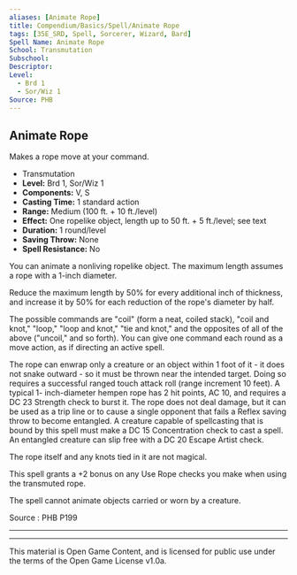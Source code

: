 ```yaml
---
aliases: [Animate Rope]
title: Compendium/Basics/Spell/Animate Rope
tags: [35E_SRD, Spell, Sorcerer, Wizard, Bard]
Spell Name: Animate Rope
School: Transmutation
Subschool: 
Descriptor: 
Level:
  - Brd 1
  - Sor/Wiz 1
Source: PHB
---
```



## Animate Rope

Makes a rope move at your command.

*   Transmutation
*   **Level:** Brd 1, Sor/Wiz 1
*   **Components:** V, S
*   **Casting Time:** 1 standard action
*   **Range:** Medium (100 ft. + 10 ft./level)
*   **Effect:** One ropelike object, length up to 50 ft. + 5 ft./level; see text
*   **Duration:** 1 round/level
*   **Saving Throw:** None
*   **Spell Resistance:** No

<p>You can animate a nonliving ropelike object. The maximum length assumes a rope with a 1-inch diameter.</p><p>Reduce the maximum length by 50% for every additional inch of thickness, and increase it by 50% for each reduction of the rope's diameter by half.</p><p>The possible commands are "coil" (form a neat, coiled stack), "coil and knot," "loop," "loop and knot," "tie and knot," and the opposites of all of the above ("uncoil," and so forth). You can give one command each round as a move action, as if directing an active spell.</p><p>The rope can enwrap only a creature or an object within 1 foot of it - it does not snake outward - so it must be thrown near the intended target. Doing so requires a successful ranged touch attack roll (range increment 10 feet). A typical 1- inch-diameter hempen rope has 2 hit points, AC 10, and requires a DC 23 Strength check to burst it. The rope does not deal damage, but it can be used as a trip line or to cause a single opponent that fails a Reflex saving throw to become entangled. A creature capable of spellcasting that is bound by this spell must make a DC 15 Concentration check to cast a spell. An entangled creature can slip free with a DC 20 Escape Artist check.</p><p>The rope itself and any knots tied in it are not magical.</p><p>This spell grants a +2 bonus on any Use Rope checks you make when using the transmuted rope.</p><p>The spell cannot animate objects carried or worn by a creature.</p>

Source : PHB P199

---

---

This material is Open Game Content, and is licensed for public use under
the terms of the Open Game License v1.0a.
